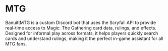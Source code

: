 # MTG
BanuittMTG is a custom Discord bot that uses the Scryfall API to provide real-time access to Magic: The Gathering card data, rulings, and effects. Designed for informal play across formats, it helps players quickly search cards and understand rulings, making it the perfect in-game assistant for all MTG fans.
